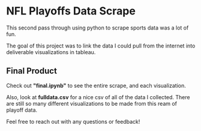 # NFL Playoffs Data Scrape

This second pass through using python to scrape sports data was a lot of fun.

The goal of this project was to link the data I could pull from the internet into deliverable visualizations in tableau.

## Final Product

Check out **"final.ipynb"** to see the entire scrape, and each visualization.

Also, look at **fulldata.csv** for a nice csv of all of the data I collected. There are still so many different visualizations to be made from this ream of playoff data.

Feel free to reach out with any questions or feedback!
